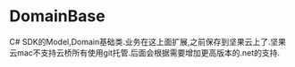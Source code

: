 # DomainBase

C# SDK的Model,Domain基础类.业务在这上面扩展,之前保存到坚果云上了.坚果云mac不支持云桥所有使用git托管.后面会根据需要增加更高版本的.net的支持.

